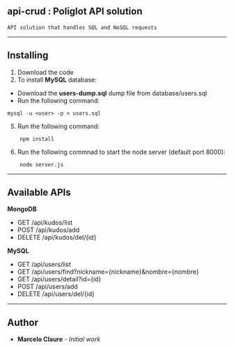 ## api-crud : Poliglot API solution
```
API solution that handles SQL and NoSQL requests
```

---
## Installing

1. Download the code
3. To install **MySQL** database:
*  Download the **users-dump.sql** dump file from database/users.sql
*  Run the following command:
```
mysql -u <user> -p < users.sql
```
5. Run the following command:
```
    npm install
```
6. Run the following commnad to start the node server (default port 8000):
```
    node server.js
```
---
## Available APIs

**MongoDB**
* GET    /api/kudos/list
* POST   /api/kudos/add
* DELETE /api/kudos/del/{id}

**MySQL**
* GET     /api/users/list
* GET     /api/users/find?nickname={nickname}&nombre={nombre}
* GET     /api/users/detail?id={id}
* POST    /api/users/add
* DELETE  /api/users/del/{id}
---
## Author

* **Marcelo Claure** - *Initial work*
